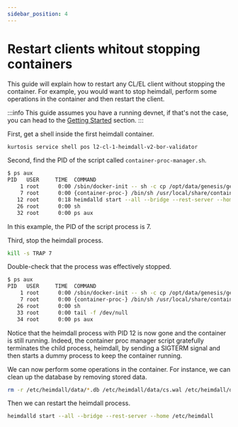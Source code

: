 ```yaml
---
sidebar_position: 4
---
```


# Restart clients whitout stopping containers

This guide will explain how to restart any CL/EL client without stopping the container. For example, you would want to stop heimdall, perform some operations in the container and then restart the client.

:::info
This guide assumes you have a running devnet, if that's not the case, you can head to the [Getting Started](../introduction/getting-started.md) section.
:::

First, get a shell inside the first heimdall container.

```bash
kurtosis service shell pos l2-cl-1-heimdall-v2-bor-validator
```

Second, find the PID of the script called `container-proc-manager.sh`.

```bash
$ ps aux
PID   USER     TIME  COMMAND
    1 root      0:00 /sbin/docker-init -- sh -c cp /opt/data/genesis/genesis.js
    7 root      0:00 {container-proc-} /bin/sh /usr/local/share/container-proc-
   12 root      0:18 heimdalld start --all --bridge --rest-server --home /etc/h
   26 root      0:00 sh
   32 root      0:00 ps aux
```

In this example, the PID of the script process is 7.

Third, stop the heimdall process.

```bash
kill -s TRAP 7
```

Double-check that the process was effectively stopped.

```bash
$ ps aux
PID   USER     TIME  COMMAND
    1 root      0:00 /sbin/docker-init -- sh -c cp /opt/data/genesis/genesis.js
    7 root      0:00 {container-proc-} /bin/sh /usr/local/share/container-proc-
   26 root      0:00 sh
   33 root      0:00 tail -f /dev/null
   34 root      0:00 ps aux
```

Notice that the heimdall process with PID 12 is now gone and the container is still running. Indeed, the container proc manager script gratefully terminates the child process, heimdall, by sending a SIGTERM signal and then starts a dummy process to keep the container running.

We can now perform some operations in the container. For instance, we can clean up the database by removing stored data.

```bash
rm -r /etc/heimdall/data/*.db /etc/heimdall/data/cs.wal /etc/heimdall/data/snapshots
```

Then we can restart the heimdall process.

```bash
heimdalld start --all --bridge --rest-server --home /etc/heimdall
```
